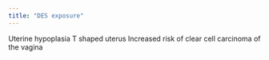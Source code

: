 ```yaml
---
title: "DES exposure"
---
```

Uterine hypoplasia
T shaped uterus
Increased risk of clear cell carcinoma of the vagina


